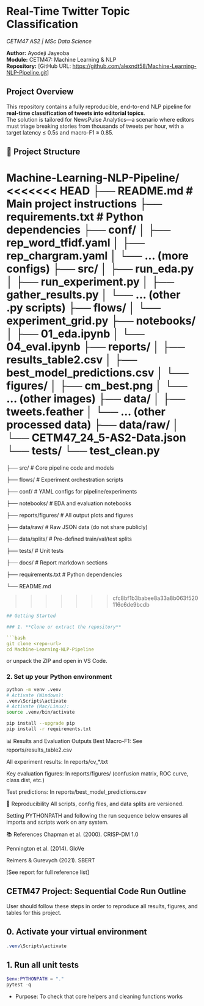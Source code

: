 # Real-Time Twitter Topic Classification  
*CETM47 AS2 | MSc Data Science*

**Author:** Ayodeji Jayeoba   
**Module:** CETM47: Machine Learning & NLP  
**Repository:** [GitHub URL: https://github.com/alexndt58/Machine-Learning-NLP-Pipeline.git]


##  Project Overview

This repository contains a fully reproducible, end-to-end NLP pipeline for **real-time classification of tweets into editorial topics**.  
The solution is tailored for NewsPulse Analytics—a scenario where editors must triage breaking stories from thousands of tweets per hour, with a target latency ≤ 0.5s and macro-F1 ≥ 0.85.


## 📁 Project Structure

Machine-Learning-NLP-Pipeline/
<<<<<<< HEAD
├── README.md                # Main project instructions
├── requirements.txt         # Python dependencies
├── conf/
│   ├── rep_word_tfidf.yaml
│   ├── rep_chargram.yaml
│   └── ... (more configs)
├── src/
│   ├── run_eda.py
│   ├── run_experiment.py
│   ├── gather_results.py
│   └── ... (other .py scripts)
├── flows/
│   └── experiment_grid.py
├── notebooks/
│   ├── 01_eda.ipynb
│   └── 04_eval.ipynb
├── reports/
│   ├── results_table2.csv
│   ├── best_model_predictions.csv
│   └── figures/
│       ├── cm_best.png
│       └── ... (other images)
├── data/
│   ├── tweets.feather
│   └── ... (other processed data)
├── data/raw/
│   └── CETM47_24_5-AS2-Data.json
└── tests/
    └── test_clean.py
=======

├── src/ # Core pipeline code and models

├── flows/ # Experiment orchestration scripts

├── conf/ # YAML configs for pipeline/experiments

├── notebooks/ # EDA and evaluation notebooks

├── reports/figures/ # All output plots and figures

├── data/raw/ # Raw JSON data (do not share publicly)

├── data/splits/ # Pre-defined train/val/test splits


├── tests/ # Unit tests

├── docs/ # Report markdown sections

├── requirements.txt # Python dependencies

└── README.md
>>>>>>> cfc8bf1b3babee8a33a8b063f520116c6de9bcdb


```YAML
## Getting Started

### 1. **Clone or extract the repository**

```bash
git clone <repo-url>
cd Machine-Learning-NLP-Pipeline
```
or unpack the ZIP and open in VS Code.


### 2. Set up your Python environment

```bash
python -m venv .venv
# Activate (Windows):
.venv\Scripts\activate
# Activate (Mac/Linux):
source .venv/bin/activate

pip install --upgrade pip
pip install -r requirements.txt
```


📊 Results and Evaluation Outputs
Best Macro-F1: See reports/results_table2.csv

All experiment results: In reports/cv_*.txt

Key evaluation figures: In reports/figures/ (confusion matrix, ROC curve, class dist, etc.)

Test predictions: In reports/best_model_predictions.csv


🧪 Reproducibility
All scripts, config files, and data splits are versioned.

Setting PYTHONPATH and following the run sequence below ensures all imports and scripts work on any system.



📚 References
Chapman et al. (2000). CRISP-DM 1.0

Pennington et al. (2014). GloVe

Reimers & Gurevych (2021). SBERT

[See report for full reference list]


## CETM47 Project: Sequential Code Run Outline

User should follow these steps in order to reproduce all results, figures, and tables for this project.

## 0. Activate your virtual environment

```powershell
.venv\Scripts\activate

```

## 1. Run all unit tests

```powershell
$env:PYTHONPATH = "."
pytest -q
```
- Purpose: To check that core helpers and cleaning functions works
